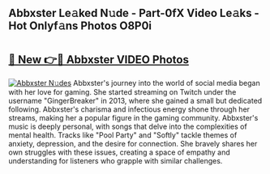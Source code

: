 ## Abbxster Le𝚊ked N𝚞de - Part-0fX Video Le𝚊ks - Hot Onlyf𝚊ns Photos O8P0i

# <h2><a href="http://ac38313.deff.icu/?id=Abbxster">🔗 New 👉🔴 Abbxster VIDEO Photos</a></h2>

[![Abbxster N𝚞des](https://i.imgur.com/rIISA9y.gif)](http://ac38313.deff.icu/?id=Abbxster)
Abbxster's journey into the world of social media began with her love for gaming. She started streaming on Twitch under the username "GingerBreaker" in 2013, where she gained a small but dedicated following. Abbxster's charisma and infectious energy shone through her streams, making her a popular figure in the gaming community. Abbxster's music is deeply personal, with songs that delve into the complexities of mental health. Tracks like "Pool Party" and "Softly" tackle themes of anxiety, depression, and the desire for connection. She bravely shares her own struggles with these issues, creating a space of empathy and understanding for listeners who grapple with similar challenges.
